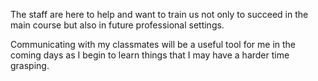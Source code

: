 The staff are here to help and want to train us not only to succeed in the main course but also in future professional settings.

Communicating with my classmates will be a useful tool for me in the coming days as I begin to learn things that I may have a harder time grasping.
